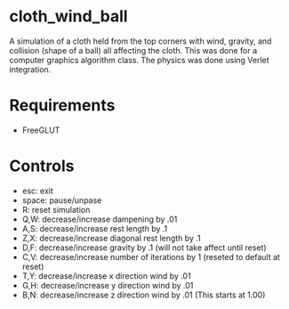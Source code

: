 # cloth_wind_ball
A simulation of a cloth held from the top corners with wind, gravity, and collision (shape of a ball) all affecting the cloth. This was done for a computer graphics algorithm class. The physics was done using Verlet integration.

# Requirements
* FreeGLUT

# Controls
* esc: exit
* space: pause/unpase
* R: reset simulation
* Q,W: decrease/increase dampening by .01
* A,S: decrease/increase rest length by .1
* Z,X: decrease/increase diagonal rest length by .1
* D,F: decrease/increase gravity by .1
 	(will not take affect until reset)
* C,V: decrease/increase number of iterations by 1
 	(reseted to default at reset)
* T,Y: decrease/increase x direction wind by .01
* G,H: decrease/increase y direction wind by .01
* B,N: decrease/increase z direction wind by .01 (This starts at 1.00)
